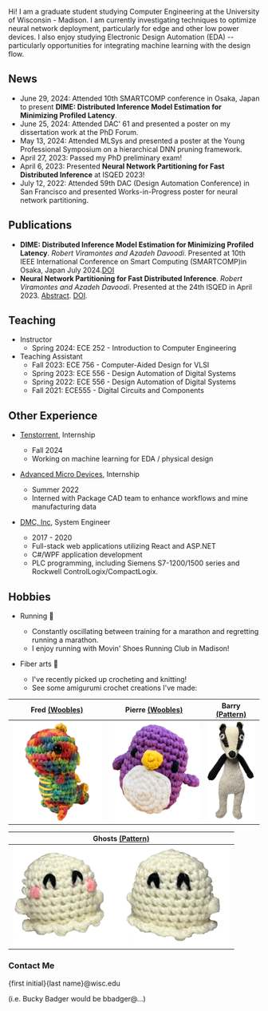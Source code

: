 Hi! I am a graduate student studying Computer Engineering at the University of Wisconsin - Madison. I am currently investigating techniques to optimize neural network deployment, particularly for edge and other low power devices. I also enjoy studying Electronic Design Automation (EDA) -- particularly opportunities for integrating machine learning with the design flow.

## News
- June 29, 2024: Attended 10th SMARTCOMP conference in Osaka, Japan to present **DIME: Distributed Inference Model Estimation for Minimizing Profiled Latency**.
- June 25, 2024: Attended DAC' 61 and presented a poster on my dissertation work at the PhD Forum. 
- May 13, 2024: Attended MLSys and presented a poster at the Young Professional Symposium on a hierarchical DNN pruning framework.
- April 27, 2023: Passed my PhD preliminary exam!
- April 6, 2023: Presented **Neural Network Partitioning for Fast Distributed Inference** at ISQED 2023!
- July 12, 2022: Attended 59th DAC (Design Automation Conference) in San Francisco and presented Works-in-Progress poster for neural network partitioning. 

## Publications
- **DIME: Distributed Inference Model Estimation for Minimizing Profiled Latency**. *Robert Viramontes and Azadeh Davoodi*. Presented at 10th IEEE International Conference on Smart Computing (SMARTCOMP)in Osaka, Japan July 2024.[DOI](https://doi.org/10.1109/SMARTCOMP61445.2024.00081)
- **Neural Network Partitioning for Fast Distributed Inference**. *Robert Viramontes and Azadeh Davoodi*. Presented at the 24th ISQED in April 2023. [Abstract](https://www.isqed.org/English/Archives/2023/Technical_Sessions/149.html). [DOI](https://doi.org/10.1109/ISQED57927.2023.10129343).

## Teaching
- Instructor
  - Spring 2024: ECE 252 - Introduction to Computer Engineering
- Teaching Assistant
  - Fall 2023: ECE 756 - Computer-Aided Design for VLSI
  - Spring 2023: ECE 556 -  Design Automation of Digital Systems
  - Spring 2022: ECE 556 -  Design Automation of Digital Systems
  - Fall 2021: ECE555 - Digital Circuits and Components

## Other Experience
- [Tenstorrent](https://tenstorrent.com/), Internship
  - Fall 2024
  - Working on machine learning for EDA / physical design

- [Advanced Micro Devices](https://www.amd.com/), Internship
  - Summer 2022
  - Interned with Package CAD team to enhance workflows and mine manufacturing data

- [DMC, Inc](https://www.dmcinfo.com/), System Engineer
  - 2017 - 2020
  - Full-stack web applications utilizing React and ASP.NET
  - C#/WPF application development
  - PLC programming, including Siemens S7-1200/1500 series and Rockwell ControlLogix/CompactLogix.

## Hobbies
- Running 👟
  - Constantly oscillating between training for a marathon and regretting running a marathon.
  - I enjoy running with Movin' Shoes Running Club in Madison!

- Fiber arts 🧶
  - I've recently picked up crocheting and knitting!
  - See some amigurumi crochet creations I've made:

| Fred [(Woobles)](https://thewoobles.com/)  | Pierre [(Woobles)](https://thewoobles.com/) | Barry [(Pattern)](https://www.etsy.com/listing/1095055834/pdf-badger-crochet-pattern-cute-badger) |
| ------------- | ------------- | ------------- |
| <img src="/assets/fred.png" alt="crochet dinosaur" height="200">  | <img src="/assets/pierre.png" alt="crochet penguin" height="200"> | <img src="/assets/barry.png" alt="crochet badger" height="200"> |

|Ghosts [(Pattern)](https://www.roseandlilyamigurumi.com/2022/10/no-sew-quick-crochet-ghost-free-crochet.html) |
| ------------- |
|<img src="/assets/ghosts.png" alt="two crochet ghosts" height="200">|

### Contact Me
{first initial}{last name}@wisc.edu

(i.e. Bucky Badger would be bbadger@...)
